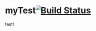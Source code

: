 # myTest[![Build Status](https://travis-ci.org/leedahoon/myTest.svg?branch=master)](https://travis-ci.org/leedahoon/myTest)
test!

